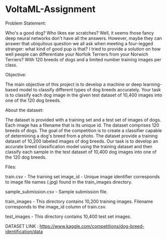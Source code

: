 # VoltaML-Assignment

Problem Statement:

Who's a good dog? Who likes ear scratches? Well, it seems those fancy deep neural networks don't have all the answers. However, maybe they can answer that ubiquitous question we all ask when meeting a four-legged stranger: what kind of good pup is that? I tried to provide a solution on how well people can differentiate your Norfolk Terriers from your Norwich Terriers? With 120 breeds of dogs and a limited number training images per class.

Objective:

The main objective of this project is to develop a machine or deep learning-based model to classify different types of dog breeds accurately.  Your task is to classify each dog image in the given test dataset of 10,400  images into one of the 120 dog breeds.

About the dataset:

The dataset is provided with a training set and a test set of images of dogs. Each image has a filename that is its unique id. The dataset comprises 120 breeds of dogs. The goal of the competition is to create a classifier capable of determining a dog's breed from a photo. The dataset provide a training dataset of 10,200  labeled images of dog breeds. Our task is to develop an accurate breed classification model using the training dataset and then classify each sample in the test dataset of 10,400 dog images into one of the 120  dog breeds.

Files:

train.csv - The training set
image_id - Unique image identifier corresponds to image file names (.jpg) found in the train_images directory. 

sample_submission.csv - Sample submission file.

train_images - This directory contains 10,200 training images. Filename corresponds to the image_id column of train.csv.

test_images - This directory contains 10,400 test set images.


DATASET LINK : https://www.kaggle.com/competitions/dog-breed-identification/data
